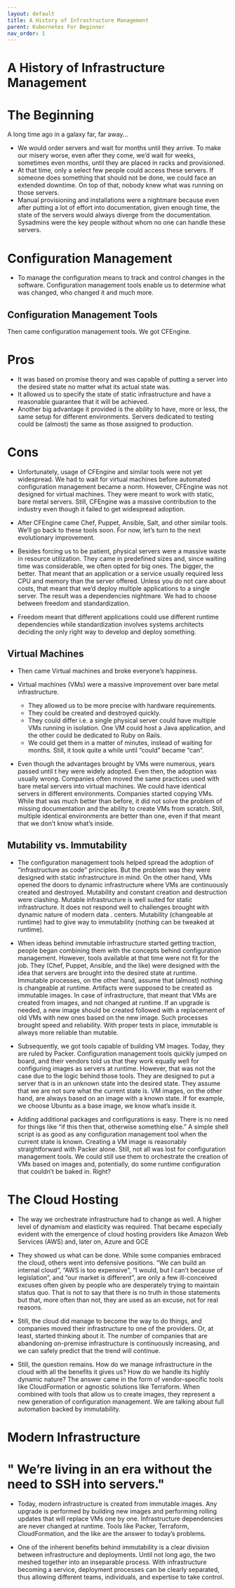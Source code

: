 ```yaml
---
layout: default
title: A History of Infrastructure Management
parent: Kubernetes For Beginner
nav_order: 1
---
```



# A History of Infrastructure Management

# The Beginning 

A long time ago in a galaxy far, far away...

- We would order servers and wait for months until they arrive. To make our misery worse, even after they come, we’d wait for weeks, sometimes even months, 
until they are placed in racks and provisioned.
- At that time, only a select few people could access these servers. If someone does something that should not be done, we could face an extended downtime. 
On top of that, nobody knew what was running on those servers.
- Manual provisioning and installations were a nightmare because even after putting a lot of effort into documentation, given enough time, the state of 
the servers would always diverge from the documentation. Sysadmins were the key people without whom no one can handle these servers.

# Configuration Management 

- To manage the configuration means to track and control changes in the software. Configuration management tools enable us 
to determine what was changed, who changed it and much more.

## Configuration Management Tools 

Then came configuration management tools. We got CFEngine.

# Pros 

- It was based on promise theory and was capable of putting a server into the desired state no matter what its actual state was.
- It allowed us to specify the state of static infrastructure and have a reasonable guarantee that it will be achieved.
- Another big advantage it provided is the ability to have, more or less, the same setup for different environments. 
Servers dedicated to testing could be (almost) the same as those assigned to production.

# Cons 

- Unfortunately, usage of CFEngine and similar tools were not yet widespread. We had to wait for virtual machines
before automated configuration management became a norm. However, CFEngine was not designed for virtual machines.
They were meant to work with static, bare metal servers. Still, CFEngine was a massive contribution to the industry
even though it failed to get widespread adoption.

- After CFEngine came Chef, Puppet, Ansible, Salt, and other similar tools. We’ll go back to these tools soon.
For now, let’s turn to the next evolutionary improvement.

- Besides forcing us to be patient, physical servers were a massive waste in resource utilization. They came in predefined
sizes and, since waiting time was considerable, we often opted for big ones. The bigger, the better. That meant that an application or
a service usually required less CPU and memory than the server offered. Unless you do not care about costs, that meant that we’d deploy 
multiple applications to a single server. The result was a dependencies nightmare. We had to choose between freedom and standardization.

- Freedom meant that different applications could use different runtime dependencies while standardization involves systems architects
deciding the only right way to develop and deploy something.

## Virtual Machines 

- Then came Virtual machines and broke everyone’s happiness.
- Virtual machines (VMs) were a massive improvement over bare metal infrastructure.
   - They allowed us to be more precise with hardware requirements.
   - They could be created and destroyed quickly.
   - They could differ i.e. a single physical server could have multiple VMs running in isolation.
   One VM could host a Java application, and the other could be dedicated to Ruby on Rails.
   - We could get them in a matter of minutes, instead of waiting for months. Still, 
   it took quite a while until “could” became “can”.

- Even though the advantages brought by VMs were numerous, years passed until t
 hey were widely adopted. Even then, the adoption was usually wrong. Companies often moved the same practices 
 used with bare metal servers into virtual machines. We could have identical servers in different environments. Companies started copying VMs.
 While that was much better than before, it did not solve the problem of missing documentation and the ability to create VMs from scratch. 
 Still, multiple identical environments are better than one, even if that meant that we don’t know what’s inside.
 
## Mutability vs. Immutability 

- The configuration management tools helped spread the adoption of “infrastructure as code” principles. 
But the problem was they were designed with static infrastructure in mind. On the other hand, VMs opened the doors to dynamic 
infrastructure where VMs are continuously created and destroyed. Mutability and constant creation and destruction were clashing.
Mutable infrastructure is well suited for static infrastructure. It does not respond well to challenges brought with dynamic nature of modern data .
centers. Mutability (changeable at runtime) had to give way to immutability (nothing can be tweaked at runtime).

- When ideas behind immutable infrastructure started getting traction, people began combining them with the concepts behind configuration management. 
However, tools available at that time were not fit for the job. They (Chef, Puppet, Ansible, and the like) were designed with the idea that servers are
brought into the desired state at runtime. Immutable processes, on the other hand, assume that (almost) nothing is changeable at runtime. Artifacts were 
supposed to be created as immutable images. In case of infrastructure, that meant that VMs are created from images, and not changed at runtime. If an upgrade 
is needed, a new image should be created followed with a replacement of old VMs with new ones based on the new image. Such processes brought speed and reliability.
With proper tests in place, immutable is always more reliable than mutable.

- Subsequently, we got tools capable of building VM images. Today, they are ruled by Packer. Configuration management tools quickly jumped on board, 
and their vendors told us that they work equally well for configuring images as servers at runtime. However, that was not the case due to the logic 
behind those tools. They are designed to put a server that is in an unknown state into the desired state. They assume that we are not sure what 
the current state is. VM images, on the other hand, are always based on an image with a known state. If for example, we choose Ubuntu as a base image, 
we know what’s inside it.

- Adding additional packages and configurations is easy. There is no need for things like “if this then that, otherwise something else.” A simple shell 
script is as good as any configuration management tool when the current state is known. Creating a VM image is reasonably straightforward with Packer alone. 
Still, not all was lost for configuration management tools. We could still use them to orchestrate the creation of VMs based on images and, potentially, 
do some runtime configuration that couldn’t be baked in. Right?

# The Cloud Hosting 

- The way we orchestrate infrastructure had to change as well. A higher level of dynamism and elasticity was required. That became especially 
evident with the emergence of cloud hosting providers like Amazon Web Services (AWS) and, later on, Azure and GCE


- They showed us what can be done. While some companies embraced the cloud, others went into defensive positions. 
“We can build an internal cloud”, “AWS is too expensive”, “I would, but I can’t because of legislation”, and “our market is different”,
are only a few ill-conceived excuses often given by people who are desperately trying to maintain status quo. That is not to say that there 
is no truth in those statements but that, more often than not, they are used as an excuse, not for real reasons.

- Still, the cloud did manage to become the way to do things, and companies moved their infrastructure to one of the providers.
Or, at least, started thinking about it. The number of companies that are abandoning on-premise infrastructure is continuously increasing, 
and we can safely predict that the trend will continue.

- Still, the question remains. How do we manage infrastructure in the cloud with all the benefits it gives us? How do we handle its highly 
dynamic nature? The answer came in the form of vendor-specific tools like CloudFormation or agnostic solutions like Terraform. When combined 
with tools that allow us to create images, they represent a new generation of configuration management. We are talking about full automation 
backed by immutability.

# Modern Infrastructure 

# " We’re living in an era without the need to SSH into servers."

- Today, modern infrastructure is created from immutable images. Any upgrade is performed by building new images and performing rolling updates
that will replace VMs one by one. Infrastructure dependencies are never changed at runtime. Tools like Packer, Terraform, CloudFormation, and the 
like are the answer to today’s problems.

- One of the inherent benefits behind immutability is a clear division between infrastructure and deployments. Until not long ago, the two meshed
together into an inseparable process. With infrastructure becoming a service, deployment processes can be clearly separated, 
thus allowing different teams, individuals, and expertise to take control.






    
  
   



